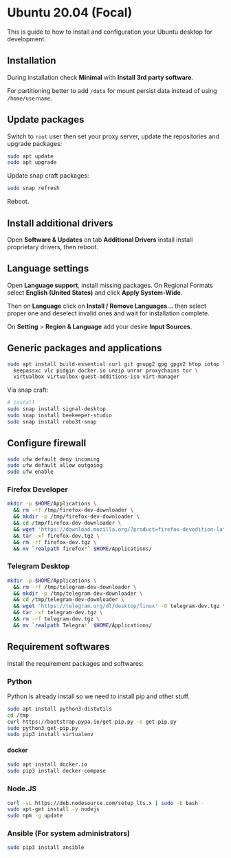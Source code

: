 # Ubuntu 20.04 (Focal)

This is guide to how to install and configuration your Ubuntu desktop for development.

## Installation

During installation check **Minimal** with **Install 3rd party software**.

For partitioning better to add `/data` for mount persist data instead of using `/home/username`.

## Update packages

Switch to `root` user then set your proxy server, update the repositories and upgrade packages:

```bash
sudo apt update
sudo apt upgrade
```

Update snap craft packages:

```bash
sudo snap refresh
```

Reboot.

## Install additional drivers

Open **Software & Updates** on tab **Additional Drivers** install install proprietary drivers, then reboot.

## Language settings

Open **Language support**, install missing packages. On Regional Formats select **English (United States)** and click **Apply System-Wide**.

Then on **Language** click on **Install / Remove Languages...** then select proper one and deselect invalid ones and wait for installation complete.

On **Setting** > **Region & Language** add your desire **Input Sources**.

## Generic packages and applications

```bash
sudo apt install build-essential curl git gnupg2 gpg gpgv2 htop iotop lm-sensors openssh-client p7zip-full pwgen ufw vnstat wget \
  keepassxc vlc pidgin docker.io unzip unrar proxychains tor \
  virtualbox virtualbox-guest-additions-iso virt-manager
```

Via snap craft:

```bash
# install
sudo snap install signal-desktop
sudo snap install beekeeper-studio
sudo snap install robo3t-snap
```

## Configure firewall

```bash
sudo ufw default deny incoming
sudo ufw default allow outgoing
sudo ufw enable
```

### Firefox Developer

```bash
mkdir -p $HOME/Applications \
  && rm -rf /tmp/firefox-dev-downloader \
  && mkdir -p /tmp/firefox-dev-downloader \
  && cd /tmp/firefox-dev-downloader \
  && wget 'https://download.mozilla.org/?product=firefox-devedition-latest-ssl&os=linux64&lang=en-US' -O firefox-dev.tgz \
  && tar -xf firefox-dev.tgz \
  && rm -rf firefox-dev.tgz \
  && mv `realpath firefox*` $HOME/Applications/
```

### Telegram Desktop

```bash
mkdir -p $HOME/Applications \
  && rm -rf /tmp/telegram-dev-downloader \
  && mkdir -p /tmp/telegram-dev-downloader \
  && cd /tmp/telegram-dev-downloader \
  && wget 'https://telegram.org/dl/desktop/linux' -O telegram-dev.tgz \
  && tar -xf telegram-dev.tgz \
  && rm -rf telegram-dev.tgz \
  && mv `realpath Telegra*` $HOME/Applications/
```

## Requirement softwares

Install the requirement packages and softwares:

### Python

Python is already install so we need to install pip and other stuff.

```bash
sudo apt install python3-distutils
cd /tmp
curl https://bootstrap.pypa.io/get-pip.py -o get-pip.py
sudo python3 get-pip.py
sudo pip3 install virtualenv
```

#### docker

```bash
sudo apt install docker.io
sudo pip3 install docker-compose
```

### Node.JS

```bash
curl -sL https://deb.nodesource.com/setup_lts.x | sudo -E bash -
sudo apt-get install -y nodejs
sudo npm -g update
```

### Ansible (For system administrators)

```bash
sudo pip3 install ansible
```
